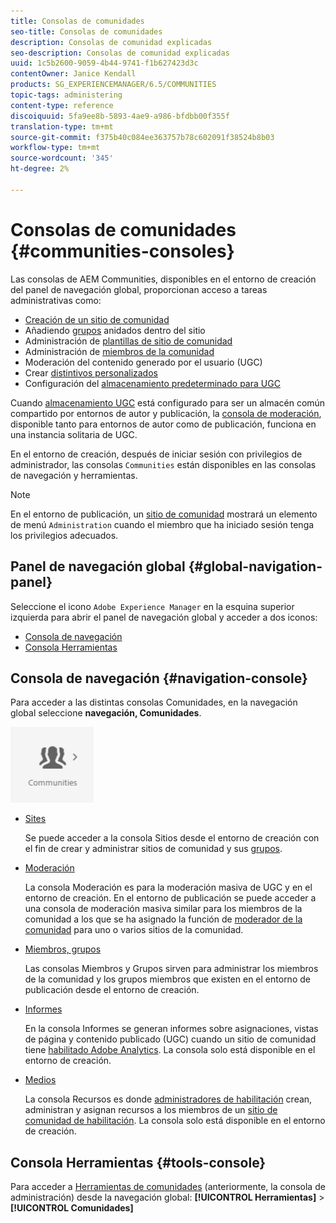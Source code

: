 ```yaml
---
title: Consolas de comunidades
seo-title: Consolas de comunidades
description: Consolas de comunidad explicadas
seo-description: Consolas de comunidad explicadas
uuid: 1c5b2600-9059-4b44-9741-f1b627423d3c
contentOwner: Janice Kendall
products: SG_EXPERIENCEMANAGER/6.5/COMMUNITIES
topic-tags: administering
content-type: reference
discoiquuid: 5fa9ee8b-5893-4ae9-a986-bfdbb00f355f
translation-type: tm+mt
source-git-commit: f375b40c084ee363757b78c602091f38524b8b03
workflow-type: tm+mt
source-wordcount: '345'
ht-degree: 2%

---
```



# Consolas de comunidades {#communities-consoles}

Las consolas de AEM Communities, disponibles en el entorno de creación del panel de navegación global, proporcionan acceso a tareas administrativas como:

* [Creación de un sitio de comunidad](sites-console.md)
* Añadiendo [grupos](groups.md) anidados dentro del sitio
* Administración de [plantillas de sitio de comunidad](sites.md)
* Administración de [miembros de la comunidad](members.md)
* [](moderate-ugc.md) Moderación del contenido generado por el usuario (UGC)
* Crear [distintivos personalizados](badges.md)
* Configuración del [almacenamiento predeterminado para UGC](srp-config.md)

Cuando [almacenamiento UGC](working-with-srp.md) está configurado para ser un almacén común compartido por entornos de autor y publicación, la [consola de moderación](moderation.md), disponible tanto para entornos de autor como de publicación, funciona en una instancia solitaria de UGC.

En el entorno de creación, después de iniciar sesión con privilegios de administrador, las consolas `Communities` están disponibles en las consolas de navegación y herramientas.

>[!NOTE]
>
>En el entorno de publicación, un [sitio de comunidad](sites-console.md) mostrará un elemento de menú `Administration` cuando el miembro que ha iniciado sesión tenga los privilegios adecuados.

## Panel de navegación global {#global-navigation-panel}

Seleccione el icono `Adobe Experience Manager` en la esquina superior izquierda para abrir el panel de navegación global y acceder a dos iconos:

* [Consola de navegación](#navigation-console)
* [Consola Herramientas](tools.md)

## Consola de navegación {#navigation-console}

Para acceder a las distintas consolas Comunidades, en la navegación global seleccione **navegación, Comunidades**.

![comunidades](assets/communities.png)

* [Sites](sites-console.md)

   Se puede acceder a la consola Sitios desde el entorno de creación con el fin de crear y administrar sitios de comunidad y sus [grupos](groups.md).

* [Moderación](moderation.md)

   La consola Moderación es para la moderación masiva de UGC y en el entorno de creación. En el entorno de publicación se puede acceder a una consola de moderación masiva similar para los miembros de la comunidad a los que se ha asignado la función de [moderador de la comunidad](users.md#publishenvironmentusersandgroups) para uno o varios sitios de la comunidad.

* [Miembros, grupos](members.md)

   Las consolas Miembros y Grupos sirven para administrar los miembros de la comunidad y los grupos miembros que existen en el entorno de publicación desde el entorno de creación.

* [Informes](reports.md)

   En la consola Informes se generan informes sobre asignaciones, vistas de página y contenido publicado (UGC) cuando un sitio de comunidad tiene [habilitado Adobe Analytics](sites-console.md#analytics). La consola solo está disponible en el entorno de creación.

* [Medios](resources.md)

   La consola Recursos es donde [administradores de habilitación](enablement.md#communitymanagers) crean, administran y asignan recursos a los miembros de un [sitio de comunidad de habilitación](overview.md#enablement-community). La consola solo está disponible en el entorno de creación.

## Consola Herramientas {#tools-console}

Para acceder a [Herramientas de comunidades](tools.md) (anteriormente, la consola de administración) desde la navegación global: **[!UICONTROL Herramientas]** > **[!UICONTROL Comunidades]**
